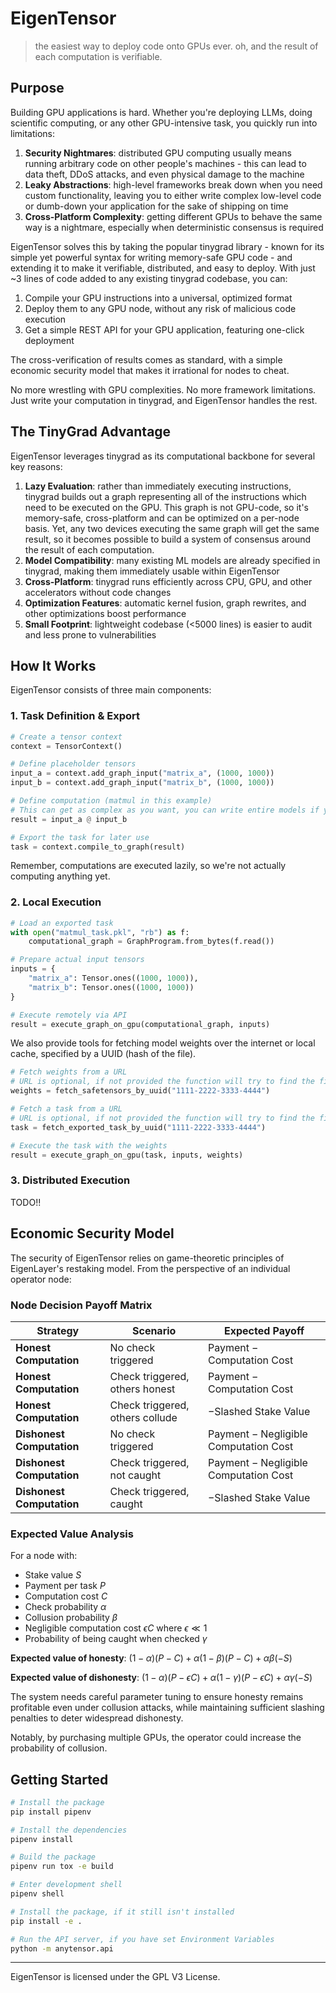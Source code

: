 # EigenTensor

> the easiest way to deploy code onto GPUs ever. oh, and the result of each computation is verifiable.

## Purpose

Building GPU applications is hard. Whether you're deploying LLMs, doing scientific computing, or any other GPU-intensive task, you quickly run into limitations:

1. **Security Nightmares**: distributed GPU computing usually means running arbitrary code on other people's machines - this can lead to data theft, DDoS attacks, and even physical damage to the machine
2. **Leaky Abstractions**: high-level frameworks break down when you need custom functionality, leaving you to either write complex low-level code or dumb-down your application for the sake of shipping on time
3. **Cross-Platform Complexity**: getting different GPUs to behave the same way is a nightmare, especially when deterministic consensus is required   

EigenTensor solves this by taking the popular tinygrad library - known for its simple yet powerful syntax for writing memory-safe GPU code - and extending it to make it verifiable, distributed, and easy to deploy. With just ~3 lines of code added to any existing tinygrad codebase, you can:

1. Compile your GPU instructions into a universal, optimized format
2. Deploy them to any GPU node, without any risk of malicious code execution
3. Get a simple REST API for your GPU application, featuring one-click deployment

The cross-verification of results comes as standard, with a simple economic security model that makes it irrational for nodes to cheat.

No more wrestling with GPU complexities. No more framework limitations. Just write your computation in tinygrad, and EigenTensor handles the rest.

## The TinyGrad Advantage

EigenTensor leverages tinygrad as its computational backbone for several key reasons:

1. **Lazy Evaluation**: rather than immediately executing instructions, tinygrad builds out a graph representing all of the instructions which need to be executed on the GPU. This graph is not GPU-code, so it's memory-safe, cross-platform and can be optimized on a per-node basis. Yet, any two devices executing the same graph will get the same result, so it becomes possible to build a system of consensus around the result of each computation.
2. **Model Compatibility**: many existing ML models are already specified in tinygrad, making them immediately usable within EigenTensor
3. **Cross-Platform**: tinygrad runs efficiently across CPU, GPU, and other accelerators without code changes
4. **Optimization Features**: automatic kernel fusion, graph rewrites, and other optimizations boost performance
5. **Small Footprint**: lightweight codebase (<5000 lines) is easier to audit and less prone to vulnerabilities

## How It Works

EigenTensor consists of three main components:

### 1. Task Definition & Export

```python
# Create a tensor context
context = TensorContext()

# Define placeholder tensors
input_a = context.add_graph_input("matrix_a", (1000, 1000))
input_b = context.add_graph_input("matrix_b", (1000, 1000))

# Define computation (matmul in this example)
# This can get as complex as you want, you can write entire models if you want
result = input_a @ input_b

# Export the task for later use
task = context.compile_to_graph(result)
```

Remember, computations are executed lazily, so we're not actually computing anything yet.

### 2. Local Execution

```python
# Load an exported task
with open("matmul_task.pkl", "rb") as f:
    computational_graph = GraphProgram.from_bytes(f.read())

# Prepare actual input tensors
inputs = {
    "matrix_a": Tensor.ones((1000, 1000)),
    "matrix_b": Tensor.ones((1000, 1000))
}

# Execute remotely via API
result = execute_graph_on_gpu(computational_graph, inputs)
```

We also provide tools for fetching model weights over the internet or local cache, specified by a UUID (hash of the file).

```python
# Fetch weights from a URL
# URL is optional, if not provided the function will try to find the file in the local cache
weights = fetch_safetensors_by_uuid("1111-2222-3333-4444")

# Fetch a task from a URL
# URL is optional, if not provided the function will try to find the file in the local cache
task = fetch_exported_task_by_uuid("1111-2222-3333-4444")

# Execute the task with the weights
result = execute_graph_on_gpu(task, inputs, weights)
```

### 3. Distributed Execution

TODO!!

## Economic Security Model

The security of EigenTensor relies on game-theoretic principles of EigenLayer's restaking model. From the perspective of an individual operator node:

### Node Decision Payoff Matrix

| Strategy | Scenario | Expected Payoff |
|----------|----------|-----------------|
| **Honest Computation** | No check triggered | $\text{Payment} - \text{Computation Cost}$ |
| **Honest Computation** | Check triggered, others honest | $\text{Payment} - \text{Computation Cost}$ |
| **Honest Computation** | Check triggered, others collude | $-\text{Slashed Stake Value}$ |
| **Dishonest Computation** | No check triggered | $\text{Payment} - \text{Negligible Computation Cost}$ |
| **Dishonest Computation** | Check triggered, not caught | $\text{Payment} - \text{Negligible Computation Cost}$ |
| **Dishonest Computation** | Check triggered, caught | $-\text{Slashed Stake Value}$ |

### Expected Value Analysis

For a node with:
- Stake value $S$
- Payment per task $P$
- Computation cost $C$ 
- Check probability $\alpha$
- Collusion probability $\beta$
- Negligible computation cost $\epsilon C$ where $\epsilon \ll 1$
- Probability of being caught when checked $\gamma$

**Expected value of honesty**:
$(1-\alpha)(P-C) + \alpha(1-\beta)(P-C) + \alpha\beta(-S)$

**Expected value of dishonesty**:
$(1-\alpha)(P-\epsilon C) + \alpha(1-\gamma)(P-\epsilon C) + \alpha\gamma(-S)$

The system needs careful parameter tuning to ensure honesty remains profitable even under collusion attacks, while maintaining sufficient slashing penalties to deter widespread dishonesty.

Notably, by purchasing multiple GPUs, the operator could increase the probability of collusion.

## Getting Started

```bash
# Install the package
pip install pipenv

# Install the dependencies
pipenv install

# Build the package
pipenv run tox -e build

# Enter development shell
pipenv shell

# Install the package, if it still isn't installed
pip install -e .

# Run the API server, if you have set Environment Variables
python -m anytensor.api
```
---

EigenTensor is licensed under the GPL V3 License.

